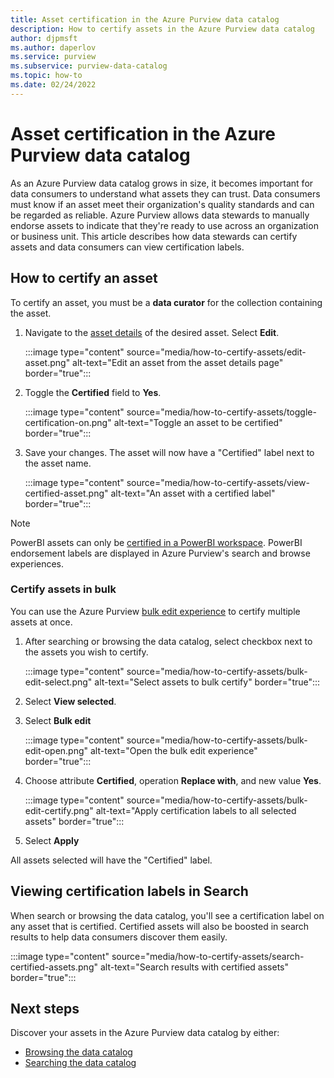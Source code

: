 ```yaml
---
title: Asset certification in the Azure Purview data catalog
description: How to certify assets in the Azure Purview data catalog
author: djpmsft
ms.author: daperlov
ms.service: purview
ms.subservice: purview-data-catalog
ms.topic: how-to
ms.date: 02/24/2022
---
```

# Asset certification in the Azure Purview data catalog

As an Azure Purview data catalog grows in size, it becomes important for data consumers to understand what assets they can trust. Data consumers must know if an asset meet their organization's quality standards and can be regarded as reliable. Azure Purview allows data stewards to manually endorse assets to indicate that they're ready to use across an organization or business unit. This article describes how data stewards can certify assets and data consumers can view certification labels.

## How to certify an asset

To certify an asset, you must be a **data curator** for the collection containing the asset.

1. Navigate to the [asset details](catalog-asset-details.md) of the desired asset. Select **Edit**.

    :::image type="content" source="media/how-to-certify-assets/edit-asset.png" alt-text="Edit an asset from the asset details page" border="true":::

1. Toggle the **Certified** field to **Yes**.

    :::image type="content" source="media/how-to-certify-assets/toggle-certification-on.png" alt-text="Toggle an asset to be certified" border="true":::

1. Save your changes. The asset will now have a "Certified" label next to the asset name.
    
    :::image type="content" source="media/how-to-certify-assets/view-certified-asset.png" alt-text="An asset with a certified label" border="true":::

> [!NOTE]
> PowerBI assets can only be [certified in a PowerBI workspace](https://docs.microsoft.com/power-bi/collaborate-share/service-endorse-content). PowerBI endorsement labels are displayed in Azure Purview's search and browse experiences.

### Certify assets in bulk

You can use the Azure Purview [bulk edit experience](how-to-bulk-edit-assets.md) to certify multiple assets at once.

1. After searching or browsing the data catalog, select checkbox next to the assets you wish to certify.

    :::image type="content" source="media/how-to-certify-assets/bulk-edit-select.png" alt-text="Select assets to bulk certify" border="true":::

1. Select **View selected**.
1. Select **Bulk edit**

    :::image type="content" source="media/how-to-certify-assets/bulk-edit-open.png" alt-text="Open the bulk edit experience" border="true":::

1. Choose attribute **Certified**, operation **Replace with**, and new value **Yes**.

    :::image type="content" source="media/how-to-certify-assets/bulk-edit-certify.png" alt-text="Apply certification labels to all selected assets" border="true":::

1. Select **Apply**

All assets selected will have the "Certified" label. 

## Viewing certification labels in Search

When search or browsing the data catalog, you'll see a certification label on any asset that is certified. Certified assets will also be boosted in search results to help data consumers discover them easily.

:::image type="content" source="media/how-to-certify-assets/search-certified-assets.png" alt-text="Search results with certified assets" border="true":::


## Next steps

Discover your assets in the Azure Purview data catalog by either:
- [Browsing the data catalog](how-to-browse-catalog.md)
- [Searching the data catalog](how-to-search-catalog.md)